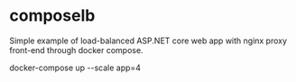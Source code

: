 # composelb

Simple example of load-balanced ASP.NET core web app with nginx proxy front-end through docker compose.

docker-compose up --scale app=4
